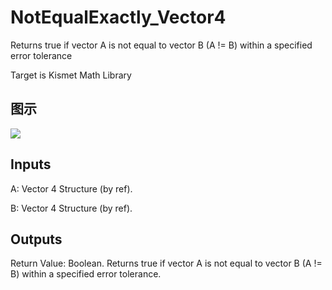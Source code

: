 # NotEqualExactly_Vector4

Returns true if vector A is not equal to vector B (A != B) within a specified error tolerance

Target is Kismet Math Library

## 图示

![]($-20221218-19592214.png)

## Inputs

A: Vector 4 Structure (by ref).

B: Vector 4 Structure (by ref).  

## Outputs

Return Value: Boolean. Returns true if vector A is not equal to vector B (A != B) within a specified error tolerance.

